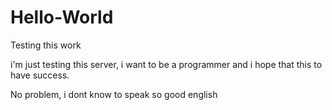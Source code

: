 # Hello-World
Testing this work


i'm just testing this server, i want to be a programmer and i hope that this to have success.

No problem, i dont know to speak so good english 
